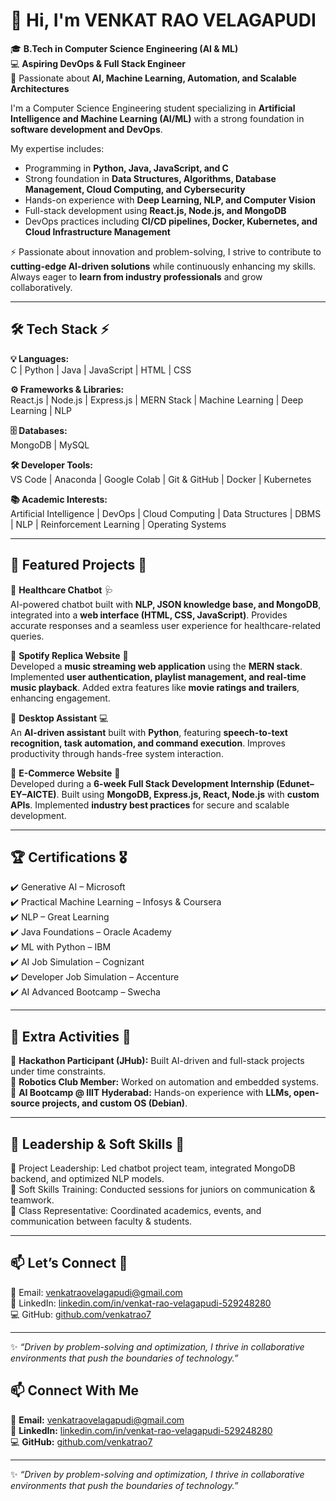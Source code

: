 # 👋 Hi, I'm **VENKAT RAO VELAGAPUDI**

🎓 **B.Tech in Computer Science Engineering (AI & ML)**  
💻 **Aspiring DevOps & Full Stack Engineer**  
🚀 Passionate about **AI, Machine Learning, Automation, and Scalable Architectures**

I'm a Computer Science Engineering student specializing in **Artificial Intelligence and Machine Learning (AI/ML)** with a strong foundation in **software development and DevOps**.  

My expertise includes:  
- Programming in **Python, Java, JavaScript, and C**  
- Strong foundation in **Data Structures, Algorithms, Database Management, Cloud Computing, and Cybersecurity**  
- Hands-on experience with **Deep Learning, NLP, and Computer Vision**  
- Full-stack development using **React.js, Node.js, and MongoDB**  
- DevOps practices including **CI/CD pipelines, Docker, Kubernetes, and Cloud Infrastructure Management**  

⚡ Passionate about innovation and problem-solving, I strive to contribute to **cutting-edge AI-driven solutions** while continuously enhancing my skills. Always eager to **learn from industry professionals** and grow collaboratively.  

---

## 🛠️ Tech Stack ⚡

**💡 Languages:**  
C | Python | Java | JavaScript | HTML | CSS  

**⚙️ Frameworks & Libraries:**  
React.js | Node.js | Express.js | MERN Stack | Machine Learning | Deep Learning | NLP  

**🗄️ Databases:**  
MongoDB | MySQL  

**🛠 Developer Tools:**  
VS Code | Anaconda | Google Colab | Git & GitHub | Docker | Kubernetes  

**📚 Academic Interests:**  
Artificial Intelligence | DevOps | Cloud Computing | Data Structures | DBMS | NLP | Reinforcement Learning | Operating Systems  

---  

## 📌 Featured Projects 🚀  

🔹 **Healthcare Chatbot** 🩺  
AI-powered chatbot built with **NLP, JSON knowledge base, and MongoDB**, integrated into a **web interface (HTML, CSS, JavaScript)**. Provides accurate responses and a seamless user experience for healthcare-related queries.  

🔹 **Spotify Replica Website** 🎵  
Developed a **music streaming web application** using the **MERN stack**. Implemented **user authentication, playlist management, and real-time music playback**. Added extra features like **movie ratings and trailers**, enhancing engagement.  

🔹 **Desktop Assistant** 💻  
An **AI-driven assistant** built with **Python**, featuring **speech-to-text recognition, task automation, and command execution**. Improves productivity through hands-free system interaction.  

🔹 **E-Commerce Website** 🛒  
Developed during a **6-week Full Stack Development Internship (Edunet–EY–AICTE)**. Built using **MongoDB, Express.js, React, Node.js** with **custom APIs**. Implemented **industry best practices** for secure and scalable development.  

---

## 🏆 Certifications 🎖️  

✔️ Generative AI – Microsoft  
✔️ Practical Machine Learning – Infosys & Coursera  
✔️ NLP – Great Learning  
✔️ Java Foundations – Oracle Academy  
✔️ ML with Python – IBM  
✔️ AI Job Simulation – Cognizant  
✔️ Developer Job Simulation – Accenture  
✔️ AI Advanced Bootcamp – Swecha  

---

## 🤝 Extra Activities 🌟  

🚀 **Hackathon Participant (JHub):** Built AI-driven and full-stack projects under time constraints.  
🤖 **Robotics Club Member:** Worked on automation and embedded systems.  
🧠 **AI Bootcamp @ IIIT Hyderabad:** Hands-on experience with **LLMs, open-source projects, and custom OS (Debian)**.  

--- 

## 🌟 Leadership & Soft Skills 🎯  

👥 Project Leadership: Led chatbot project team, integrated MongoDB backend, and optimized NLP models.  
🎤 Soft Skills Training: Conducted sessions for juniors on communication & teamwork.  
📌 Class Representative: Coordinated academics, events, and communication between faculty & students.  

---

## 📫 Let’s Connect 🔗  

📧 Email: [venkatraovelagapudi@gmail.com](mailto:venkatraovelagapudi@gmail.com)  
🔗 LinkedIn: [linkedin.com/in/venkat-rao-velagapudi-529248280](https://www.linkedin.com/in/venkat-rao-velagapudi-529248280)  
💻 GitHub: [github.com/venkatrao7](https://github.com/venkatrao7)  

---


✨ *“Driven by problem-solving and optimization, I thrive in collaborative environments that push the boundaries of technology.”*  


## 📫 Connect With Me  

📧 **Email:** [venkatraovelagapudi@gmail.com](mailto:venkatraovelagapudi@gmail.com)  
🔗 **LinkedIn:** [linkedin.com/in/venkat-rao-velagapudi-529248280](https://www.linkedin.com/in/venkat-rao-velagapudi-529248280/)  
💻 **GitHub:** [github.com/venkatrao7](https://github.com/venkatrao7)  

---

✨ *“Driven by problem-solving and optimization, I thrive in collaborative environments that push the boundaries of technology.”*  
